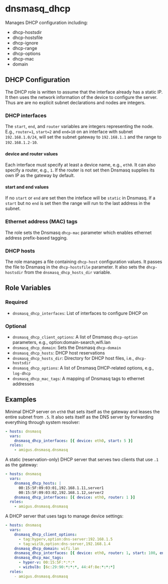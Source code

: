 # dnsmasq_dhcp

Manages DHCP configuration including:

- dhcp-hostsdir
- dhcp-hostsfile
- dhcp-ignore
- dhcp-range
- dhcp-options
- dhcp-mac
- domain

## DHCP Configuration

The DHCP role is written to assume that the interface already has a static IP.
It then uses the network information of the device to configure the server.
Thus are are no explicit subnet declarations and nodes are integers.

### DHCP interfaces

The `start`, `end`, and `router` variables are integers representing the node.
E.g., `router=1`, `start=2` and `end=10` on an interface with subnet `192.168.1.0/24`,
will set the subnet gateway to `192.168.1.1` and the range to `192.168.1.2-10`.

#### device and router values

Each interface must specify at least a device name, e.g., `eth0`.
It can also specify a router, e.g., `1`.
If the router is not set then Dnsmasq supplies its own IP as the gateway by default.

#### start and end values

If no `start` or `end` are set then the inteface will be `static` in Dnsmasq.
If a `start` but no `end` is set then the range will run to the last address in the subnet.

### Ethernet address (MAC) tags

The role sets the Dnsmasq `dhcp-mac` parameter which enables ethernet address prefix-based tagging.

### DHCP hosts

The role manages a file containing `dhcp-host` configuration values.
It passes the file to Dnsmasq in the `dhcp-hostsfile` parameter.
It also sets the `dhcp-hostsdir` from the `dnsmasq_dhcp_hosts_dir` variable.

## Role Variables

### Required

- `dnsmasq_dhcp_interfaces`: List of interfaces to configure DHCP on

### Optional

- `dnsmasq_dhcp_client_options`: A list of Dnsmasq `dhcp-option` parameters,
  e.g., option:domain-search,wifi.lan
- `dnsmasq_dhcp_domain`: Sets the Dnsmasq `dhcp-domain`
- `dnsmasq_dhcp_hosts`: DHCP host reservations
- `dnsmasq_dhcp_hosts_dir`: Directory for DHCP host files, i.e., `dhcp-hostsdir`
- `dnsmasq_dhcp_options`: A list of Dnsmasq DHCP-related options, e.g., `log-dhcp`
- `dnsmasq_dhcp_mac_tags`: A mapping of Dnsmasq tags to ethernet addresses

## Examples

Minimal DHCP server on `eth0` that sets itself as the gateway and leases the entire subnet from `.5`.
It also sets itself as the DNS server by forwarding everything through system resolver:

```yaml
- hosts: dnsmasq
  vars:
    dnsmasq_dhcp_interfaces: [{ device: eth0, start: 5 }]
  roles:
    - amigus.dnsmasq.dnsmasq
```

A static (reservation-only) DHCP server that serves two clients that use `.1` as the gateway:

```yaml
- hosts: dnsmasq
  vars:
    dnsmasq_dhcp_hosts: |
      00:15:5F:09:03:01,192.168.1.11,server1
      00:15:5F:09:03:02,192.168.1.12,server2
    dnsmasq_dhcp_interfaces: [{ device: eth0, router: 1 }]
  roles:
    - amigus.dnsmasq.dnsmasq
```

A DHCP server that uses tags to manage device settings:

```yaml
- hosts: dnsmasq
  vars:
    dnsmasq_dhcp_client_options:
      - tag:hyperv,option:dns-server:192.168.1.5
      - tag:wizlb,option:dns-server,192.168.1.4
    dnsmasq_dhcp_domain: wifi.lan
    dnsmasq_dhcp_interfaces: [{ device: eth0, router: 1, start: 100, end: 199 }]
    dnsmasq_dhcp_mac_tags:
      - hyper-v: 00:15:5F:*:*:*
      - wizbulb: [6c:29:90:*:*:*, 44:4f:8e:*:*:*]
  roles:
    - amigus.dnsmasq.dnsmasq
```

